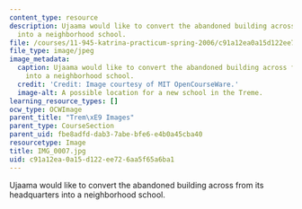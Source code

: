 ```yaml
---
content_type: resource
description: Ujaama would like to convert the abandoned building across from its headquarters
  into a neighborhood school.
file: /courses/11-945-katrina-practicum-spring-2006/c91a12ea0a15d122ee726aa5f65a6ba1_IMG_0007.jpg
file_type: image/jpeg
image_metadata:
  caption: Ujaama would like to convert the abandoned building across from its headquarters
    into a neighborhood school.
  credit: 'Credit: Image courtesy of MIT OpenCourseWare.'
  image-alt: A possible location for a new school in the Treme.
learning_resource_types: []
ocw_type: OCWImage
parent_title: "Trem\xE9 Images"
parent_type: CourseSection
parent_uid: fbe8adfd-dab3-7abe-bfe6-e4b0a45cba40
resourcetype: Image
title: IMG_0007.jpg
uid: c91a12ea-0a15-d122-ee72-6aa5f65a6ba1
---
```

Ujaama would like to convert the abandoned building across from its headquarters into a neighborhood school.

